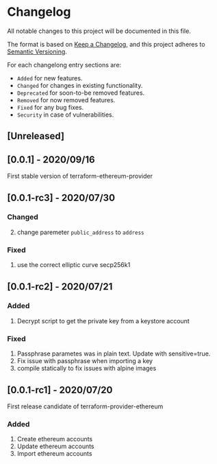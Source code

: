 # Changelog
All notable changes to this project will be documented in this file.

The format is based on [Keep a Changelog](https://keepachangelog.com/en/1.0.0/),
and this project adheres to [Semantic Versioning](https://semver.org/spec/v2.0.0.html).

For each changelong entry sections are:

* `Added` for new features.
* `Changed` for changes in existing functionality.
* `Deprecated` for soon-to-be removed features.
* `Removed` for now removed features.
* `Fixed` for any bug fixes.
* `Security` in case of vulnerabilities.

## [Unreleased]

## [0.0.1] - 2020/09/16

First stable version of terraform-ethereum-provider

## [0.0.1-rc3] - 2020/07/30

### Changed
2. change paremeter `public_address` to `address`

### Fixed
1. use the correct elliptic curve secp256k1

## [0.0.1-rc2] - 2020/07/21

### Added
1. Decrypt script to get the private key from a keystore account

### Fixed
1. Passphrase parametes was in plain text. Update with sensitive=true.
2. Fix issue with passphrase when importing a key
3. compile statically to fix issues with alpine images

## [0.0.1-rc1] - 2020/07/20
First release candidate of terraform-provider-ethereum

### Added
1. Create ethereum accounts
2. Update ethereum accounts
3. Import ethereum accounts

